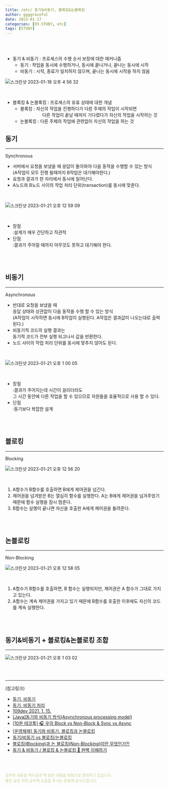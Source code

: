 ```yaml
---
title: /etc/ 동기&비동기, 블록킹&논블록킹
author: ggggraceful
date: 2023-01-17
categories: [03.STUDY, etc]
tags: [STUDY]
---
```


<br/>
<br/>

- 동기 & 비동기 : 프로세스의 수행 순서 보장에 대한 매커니즘
  - 동기 : 작업을 동시에 수행하거나, 동시에 끝나거나, 끝나는 동시에 시작
  - 비동기 : 시작, 종료가 일치하지 않으며, 끝나는 동시에 시작을 하지 않음

![스크린샷 2023-01-18 오후 4 56 32](https://user-images.githubusercontent.com/109974940/213115016-f6a99fdb-8c1b-48a8-9009-5592da407030.png)

<br/>

- 블록킹 & 논블록킹 : 프로세스의 유휴 상태에 대한 개념
  - 블록킹 : 자신의 작업을 진행하다가 다른 주체의 작업이 시작되면  
  　　　　　다른 작업이 끝날 때까지 기다렸다가 자신의 작업을 시작하는 것
  - 논블록킹 : 다른 주체의 작업에 관련없이 자신의 작업을 하는 것

## 동기

---

Synchronous

- 서버에서 요청을 보냈을 때 응답이 돌아와야 다음 동작을 수행할 수 있는 방식  
  (A작업이 모두 진행 될때까지 B작업은 대기해야한다.)
- 요청과 결과가 한 자리에서 동시에 일어난다.
- A노드와 B노드 사이의 작업 처리 단위(transaction)를 동시에 맞춘다.

<br/>

![스크린샷 2023-01-21 오후 12 59 09](https://user-images.githubusercontent.com/109974940/213842425-80512109-7abb-41d6-80ea-ba9b3d0745ac.png)

<br/>

- 장점  
  :설계가 매우 간단하고 직관적
- 단점  
  :결과가 주어질 때까지 아무것도 못하고 대기해야 한다.

<br/>
<br/>

## 비동기

---

Asynchronous

- 반대로 요청을 보냈을 때  
  응답 상태와 상관없이 다음 동작을 수행 할 수 있는 방식  
  (A작업이 시작하면 동시에 B작업이 실행된다. A작업은 결과값이 나오는대로 출력된다.)
- 비동기적 코드의 실행 결과는  
  동기적 코드가 전부 실행 되고나서 값을 반환한다.
- 노드 사이의 작업 처리 단위를 동시에 맞추지 않아도 된다.

<br/>

![스크린샷 2023-01-21 오후 1 00 05](https://user-images.githubusercontent.com/109974940/213842452-cc38c5a0-3a65-4094-816e-aa6c8e17da00.png)


<br/>

- 장점  
  :결과가 주어지는데 시간이 걸리더라도  
   그 시간 동안에 다른 작업을 할 수 있으므로  자원들을 효율적으로 사용 할 수 있다.
- 단점  
  :동기보다 복잡한 설계

<br/>
<br/>

## 블로킹

---

Blocking

![스크린샷 2023-01-21 오후 12 56 20](https://user-images.githubusercontent.com/109974940/213842319-b3cc9942-dca0-4e7c-85d1-42c80ff33e76.png)

<br/>

1. A함수가 B함수를 호출하면 B에게 제어권을 넘긴다.
2. 제어권을 넘겨받은 B는 열심히 함수를 실행한다. A는 B에게 제어권을 넘겨주었기 때문에 함수 실행을 잠시 멈춘다.
3. B함수는 실행이 끝나면 자신을 호출한 A에게 제어권을 돌려준다.

<br/>
<br/>

## 논블로킹

---

Non-Blocking

![스크린샷 2023-01-21 오후 12 58 05](https://user-images.githubusercontent.com/109974940/213842372-0c05d84a-cfac-4d02-9ac5-c363e93bf3f5.png)

<br/>

1. A함수가 B함수를 호출하면, B 함수는 실행되지만, 제어권은 A 함수가 그대로 가지고 있는다.
2. A함수는 계속 제어권을 가지고 있기 때문에 B함수를 호출한 이후에도 자신의 코드를 계속 실행한다.

<br/>
<br/>

## 동기&비동기 + 블로킹&논블로킹 조합

---

![스크린샷 2023-01-21 오후 1 03 02](https://user-images.githubusercontent.com/109974940/213842542-11c27ac8-79e9-476e-8d49-6f8a05fc35ee.png)

<br/>
<br/>

---

(참고링크)

- [동기, 비동기](https://velog.io/@daybreak/%EB%8F%99%EA%B8%B0-%EB%B9%84%EB%8F%99%EA%B8%B0-%EC%B2%98%EB%A6%AC)
- [동기, 비동기 처리](https://velog.io/@daybreak/%EB%8F%99%EA%B8%B0-%EB%B9%84%EB%8F%99%EA%B8%B0-%EC%B2%98%EB%A6%AC)
- [109dev 2021. 1. 15.](https://private.tistory.com/24)
- [[Java]동기와 비동기 방식(Asynchronous processing model)](https://webheck.tistory.com/entry/Java%EB%8F%99%EA%B8%B0%EC%99%80-%EB%B9%84%EB%8F%99%EA%B8%B0-%EB%B0%A9%EC%8B%9DAsynchronous-processing-model)
- [[10분 테코톡] 🎧 우의 Block vs Non-Block & Sync vs Async](https://www.youtube.com/watch?v=IdpkfygWIMk)
- [[운영체제] 동기와 비동기, 블로킹과 논블로킹](https://cotak.tistory.com/136)
- [동기/비동기 vs 블로킹/논블로킹](https://xzio.tistory.com/2057)
- [블로킹(Blocking)과 논 블로킹(Non-Blocking)이란 무엇인가?!](https://jaehoney.tistory.com/242)
- [동기 & 비동기 / 블로킹 & 논블로킹 💯 완벽 이해하기](https://inpa.tistory.com/entry/%F0%9F%91%A9%E2%80%8D%F0%9F%92%BB-%EB%8F%99%EA%B8%B0%EB%B9%84%EB%8F%99%EA%B8%B0-%EB%B8%94%EB%A1%9C%ED%82%B9%EB%85%BC%EB%B8%94%EB%A1%9C%ED%82%B9-%EA%B0%9C%EB%85%90-%EC%A0%95%EB%A6%AC)

<br/>
<br/>

<span style="font-size: 12px; color:  #cbce91"> 공부한 내용을 여러글과 책 읽은 내용을 바탕으로 정리하고 있습니다.</span>  
<span style="font-size: 12px; color:  #cbce91"> 좋은 글로 저의 공부에 도움을 주시는 분들께 감사드립니다. </span>

<!--

❤️면접예상질문 ❤️

-->

